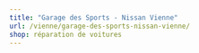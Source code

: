 ```yaml
---
title: "Garage des Sports - Nissan Vienne"
url: /vienne/garage-des-sports-nissan-vienne/
shop: réparation de voitures
---
```

